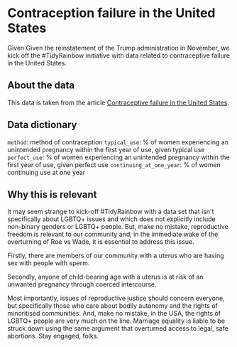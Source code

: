 # Contraception failure in the United States

Given Given the reinstatement of the Trump administration in November, we kick off the #TidyRainbow initiative with data related to contraceptive failure in the United States.

## About the data

This data is taken from the article [Contraceptive failure in the United States](https://www.ncbi.nlm.nih.gov/pmc/articles/PMC3638209/).

## Data dictionary

`method`: method of contraception
`typical_use`: % of women experiencing an unintended pregnancy within the first year of use, given typical use
`perfect_use`: % of women experiencing an unintended pregnancy within the first year of use, given perfect use
`continuing_at_one_year`: % of women continuing use at one year

## Why this is relevant

It may seem strange to kick-off #TidyRainbow with a data set that isn't specifically about LGBTQ+ issues and which does not explicitly include non-binary genders or LGBTQ+ people. But, make no mistake, reproductive freedom is relevant to our community and, in the immediate wake of the overturning of Roe vs Wade, it is essential to address this issue.

Firstly, there are members of our community with a uterus who are having sex with people with sperm. 

Secondly, anyone of child-bearing age with a uterus is at risk of an unwanted pregnancy through coerced intercourse.

Most importantly, issues of reproductive justice should concern everyone, but specifically those who care about bodily autonomy and the rights of minoritised communities. And, make no mistake, in the USA, the rights of LGBTQ+ people are very much on the line. Marriage equality is liable to be struck down using the same argument that overturned access to legal, safe abortions. Stay engaged, folks.
